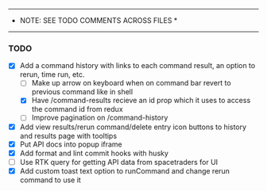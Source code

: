 **********************************************
*    NOTE: SEE TODO COMMENTS ACROSS FILES    *
**********************************************

### TODO
- [x] Add a command history with links to each command result, an option to rerun, time run, etc.
  - [ ] Make up arrow on keyboard when on command bar revert to previous command like in shell
  - [x] Have /command-results recieve an id prop which it uses to access the command id from redux
  - [ ] Improve pagination on /command-history
- [x] Add view results/rerun command/delete entry icon buttons to history and results page with tooltips
- [x] Put API docs into popup iframe
- [x] Add format and lint commit hooks with husky
- [ ] Use RTK query for getting API data from spacetraders for UI
- [x] Add custom toast text option to runCommand and change rerun command to use it